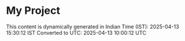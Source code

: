 # My Project

This content is dynamically generated in Indian Time (IST): 2025-04-13 15:30:12 IST
Converted to UTC: 2025-04-13 10:00:12 UTC
